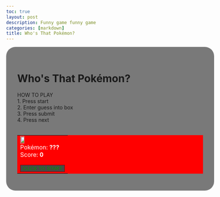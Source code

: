 ```yaml
---
toc: true
layout: post
description: Funny game funny game
categories: [markdown]
title: Who's That Pokémon?
---
```

<html>
    <head>
        <style>
        .myDiv {
            border: 0px solid rgb(0, 0, 0);
            padding: 30px;
            background-color: #4d4d4dbe;    
            width: 100%;
            margin: auto;
            border-radius: 25px;
        }
        .myButton {
            height: 300%;
            width: 100%;
            background-color:rgb(72, 71, 71);
            color:rgb(0, 154, 0); 
            border: 1px solid rgb(125, 0, 0)
        }
        .myTable {
            width: 100%;
            background-size: contain;
            background-color: red;
            color: white;
            table-layout: fixed;
        }
        tr.pokeBox {
            background-image:url('https://i.ibb.co/rQFzcnD/d83htw0-ec490c3b-f7dd-4570-a698-8404a8a12f99.png');
            background-size: cover;
        }
        .myIMG {
            height: 30%;
            width: 30%;
            margin: auto;
        }
        </style>
    </head>
    <div class="myDiv">
        <h1 text-align="center">Who's That Pokémon?</h1>
        <body>HOW TO PLAY <br> 1. Press start <br> 2. Enter guess into box <br> 3. Press submit <br> 4. Press next <br></body>
        <br>
        <table class="myTable" id="table">
            <tr class="pokeBox">
                <td colspan=3>
                    <span id="imageBox"><img class="myIMG" src="https://www.freepnglogos.com/uploads/pokeball-png/pokeball-alexa-style-blog-pokemon-inspired-charmander-daily-8.png"></span>
                    <br>
                    <body>
                        Pokémon: <b id="displayedName">???</b>
                        <br> 
                        Score: <b id="displayedScore">0</b>
                    </body>
                </td>
            </tr>
            <tr><td colspan=3 id="inputRow"></td></tr>
            <tr><td colspan=3 id="message"></td></tr>
            <tr id="rowButtons">
                <td colspan=3><button class="myButton" onclick="gameStart()">CLICK TO START</button></td>
            </tr>
        </table>
    </div>
<script>
    // Pokemon variables
    var pokeCount = 151 // This is the current number of total pokemon
    var pokeName = ""
    var pokeIMG = ""
    var pokeFilteredName = ""

    // Game variables
    var score = 0
    var pokeChecked = ""

    const options = {
      method: 'GET',
    }
    
    const pokeFilter = [
        "nidoran-f",
        "nidoran-m",
        "deoxsys-normal",
        "wormadam-plant",
        "porygon-z",
        "giratina-altered",
        "shaymin-land",
        "basculin-red-striped",
        "darmanitan-standard",
        "tornadus-incarnate",
        "thundurus-incarnate",
        "landorus-incarnate",
        "meloetta-aria",
        "meowstic-male",
        "aegislash-shield",
        "pumpkaboo-average",
        "gourgeist-average",
        "zygarde-50",
        "oricorio-baile",
        "lycanroc-midday",
        "wishiwashi-solo",
        "type-null",
        "minior-red-meteor",
        "mimikyu-disguised",
        "toxtricity-amped",
        "eiscue-ice",
        "indeedee-male",
        "morpeko-full-belly",
        "urshifu-single-strike",
        "mr-mime"
    ]
    
    const pokeFiltered = [
        "nidoran",
        "nidoran",
        "deoxsys",
        "wormadam",
        "porygon-Z",
        "giratina",
        "shaymin",
        "basculin",
        "darmanitan",
        "tornadus",
        "thundurus",
        "landorus",
        "meloetta",
        "meowstic",
        "aegislash",
        "pumpkaboo",
        "gourgeist",
        "zygarde",
        "oricorio",
        "lycanroc",
        "wishiwashi",
        "type: Null",
        "minior",
        "mimikyu",
        "toxtricity",
        "eiscue",
        "indeedee",
        "morpeko",
        "urshifu",
        "mr. mime"
    ]

    function gameStart() {
        document.getElementById('rowButtons').innerHTML = ' \
        <td><button type="button" id="buttonSubmit" class="myButton" onclick="pokeCheck()">Submit</button></td> \
        <td><button type="button" id="buttonReset" class="myButton" onclick="location.reload()">Reset</button></td> \
        <td><button type="button" id="buttonNext" class="myButton" onclick="nextPokemon()">Next</button></td> \
        '

        document.getElementById('inputRow').innerHTML = '<input type="text" id="inputBox" style="width:100%">'

        getPokemon(pokeCount)
    }

    function getPokemon(ID) {
        fetch('https://pokeapi.co/api/v2/pokemon/' + Math.floor(Math.random() * ID), options)
        .then(response => response.json().then(data => {
        pokeName = data.name
        pokeID = data.id
        pokeIMG = data.sprites.front_default

        document.getElementById('imageBox').innerHTML = '<img class="myIMG" src="' + pokeIMG + '">'
        document.getElementById('displayedName').innerHTML = '???'

        if (pokeFilter.includes(pokeName) == true) {
            pokeFilteredName = pokeFiltered[pokeFilter.indexOf(pokeName)]
        }
        else {
            pokeFilteredName = pokeName
        }
        }))
    }

    function pokeCheck(pokeGuess) {
        var pokeGuess = document.getElementById("inputBox").value
        var input = pokeGuess.toLowerCase()

        if (input == pokeFilteredName) {
            score += 1
            document.getElementById('message').innerHTML = pokeGuess + " is correct!"
        }
        else {
            score -= 1
            document.getElementById('message').innerHTML = pokeGuess + " is incorrect!"
        }
        document.getElementById('displayedScore').innerHTML = score
        document.getElementById('displayedName').innerHTML = pokeFilteredName.charAt(0).toUpperCase() + pokeFilteredName.slice(1)

        pokeChecked = true
    }

    function nextPokemon() {
        if (pokeChecked == true) {
            getPokemon(pokeCount)
            document.getElementById('message').innerHTML = ""
            document.getElementById('inputBox').value = ""
            pokeChecked = false
        }
        else (
            document.getElementById('message').innerHTML = "Please guess something in the box above or press submit"
        )
    }

    // Still to do:
    // Gen select
    // make more user friendly: combine next and submit, allow "enter" key as input
</script>
</html>
